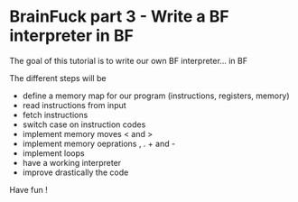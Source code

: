 # BrainFuck part 3 - Write a BF interpreter in BF

The goal of this tutorial is to write our own BF interpreter... in BF

The different steps will be
* define a memory map for our program (instructions, registers, memory)
* read instructions from input
* fetch instructions
* switch case on instruction codes
* implement memory moves < and >
* implement memory oeprations , . + and -
* implement loops
* have a working interpreter
* improve drastically the code

Have fun !
